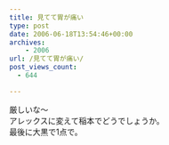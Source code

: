 ```yaml
---
title: 見てて胃が痛い
type: post
date: 2006-06-18T13:54:46+00:00
archives:
    - 2006
url: /見てて胃が痛い/
post_views_count:
  - 644

---
```

厳しいな～  
アレックスに変えて稲本でどうでしょうか。  
最後に大黒で1点で。